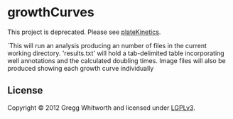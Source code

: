 # growthCurves

This project is deprecated.  Please see [plateKinetics](https://github.com/whitwort/plateKinetics).

`This will run an analysis producing an number of files in the current working directory.  'results.txt' will hold a tab-delimited table incorporating well annotations and the calculated doubling times.  Image files will also be produced showing each growth curve individually 
## License

Copyright © 2012 Gregg Whitworth and licensed under [LGPLv3](http://www.gnu.org/copyleft/lesser.html).
